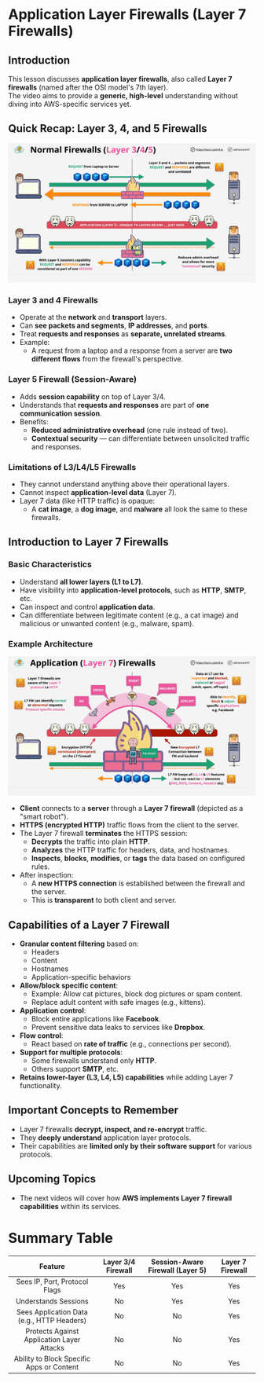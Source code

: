 # Application Layer Firewalls (Layer 7 Firewalls)

## Introduction

This lesson discusses **application layer firewalls**, also called **Layer 7 firewalls** (named after the OSI model's 7th layer).  
The video aims to provide a **generic, high-level** understanding without diving into AWS-specific services yet.

## Quick Recap: Layer 3, 4, and 5 Firewalls

![alt text](./Images/image-1.png)

### Layer 3 and 4 Firewalls

- Operate at the **network** and **transport** layers.
- Can **see packets and segments**, **IP addresses**, and **ports**.
- Treat **requests and responses** as **separate, unrelated streams**.
- Example:
  - A request from a laptop and a response from a server are **two different flows** from the firewall's perspective.

### Layer 5 Firewall (Session-Aware)

- Adds **session capability** on top of Layer 3/4.
- Understands that **requests and responses** are part of **one communication session**.
- Benefits:
  - **Reduced administrative overhead** (one rule instead of two).
  - **Contextual security** — can differentiate between unsolicited traffic and responses.

### Limitations of L3/L4/L5 Firewalls

- They cannot understand anything above their operational layers.
- Cannot inspect **application-level data** (Layer 7).
- Layer 7 data (like HTTP traffic) is opaque:
  - A **cat image**, a **dog image**, and **malware** all look the same to these firewalls.

## Introduction to Layer 7 Firewalls

### Basic Characteristics

- Understand **all lower layers (L1 to L7)**.
- Have visibility into **application-level protocols**, such as **HTTP**, **SMTP**, etc.
- Can inspect and control **application data**.
- Can differentiate between legitimate content (e.g., a cat image) and malicious or unwanted content (e.g., malware, spam).

### Example Architecture

![alt text](./Images/image-2.png)

- **Client** connects to a **server** through a **Layer 7 firewall** (depicted as a "smart robot").
- **HTTPS (encrypted HTTP)** traffic flows from the client to the server.
- The Layer 7 firewall **terminates** the HTTPS session:
  - **Decrypts** the traffic into plain **HTTP**.
  - **Analyzes** the HTTP traffic for headers, data, and hostnames.
  - **Inspects**, **blocks**, **modifies**, or **tags** the data based on configured rules.
- After inspection:
  - A **new HTTPS connection** is established between the firewall and the server.
  - This is **transparent** to both client and server.

## Capabilities of a Layer 7 Firewall

- **Granular content filtering** based on:
  - Headers
  - Content
  - Hostnames
  - Application-specific behaviors
- **Allow/block specific content**:
  - Example: Allow cat pictures, block dog pictures or spam content.
  - Replace adult content with safe images (e.g., kittens).
- **Application control**:
  - Block entire applications like **Facebook**.
  - Prevent sensitive data leaks to services like **Dropbox**.
- **Flow control**:
  - React based on **rate of traffic** (e.g., connections per second).
- **Support for multiple protocols**:
  - Some firewalls understand only **HTTP**.
  - Others support **SMTP**, etc.
- **Retains lower-layer (L3, L4, L5) capabilities** while adding Layer 7 functionality.

## Important Concepts to Remember

- Layer 7 firewalls **decrypt, inspect, and re-encrypt** traffic.
- They **deeply understand** application layer protocols.
- Their capabilities are **limited only by their software support** for various protocols.

## Upcoming Topics

- The next videos will cover how **AWS implements Layer 7 firewall capabilities** within its services.

# Summary Table

|                  Feature                   | Layer 3/4 Firewall | Session-Aware Firewall (Layer 5) | Layer 7 Firewall |
| :----------------------------------------: | :----------------: | :------------------------------: | :--------------: |
|       Sees IP, Port, Protocol Flags        |        Yes         |               Yes                |       Yes        |
|            Understands Sessions            |         No         |               Yes                |       Yes        |
| Sees Application Data (e.g., HTTP Headers) |         No         |                No                |       Yes        |
| Protects Against Application Layer Attacks |         No         |                No                |       Yes        |
| Ability to Block Specific Apps or Content  |         No         |                No                |       Yes        |
